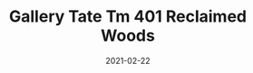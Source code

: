 ---
tags: 
  - "To Market"
  - "Loose Lay LVT"
  - "Gallery"
title: "Gallery Tate Tm 401 Reclaimed Woods"
designer: "To Market"
image_primary: "img/GALLERY-401.jpg"
href: "https://www.tomkt.com/copy-of-woven-swatches"
description: "Size%3A%207.08%22%20X%2047.24%22%A0/%20Wear%20layer%3A%20.5mm%20%2820mil%29%A0/%20Edge%3A%20Square%A0/%20Thickness%3A%205.0mm%20/%20Sq.ft/Ctn%3A%2023.25%A0/%20Installation%3A%20Glue%20Down"
category: "loose-lay-lvt-gallery"
subtitle: ""
manufacturer: "ToMarket"
slug: "/manufacturers/tomarket/loose-lay-lvt-gallery/to-market-gallery-tate-tm-401-reclaimed-woods"
date: "2021-02-22"
---
